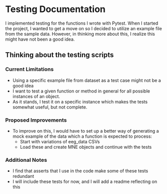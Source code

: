 # Testing Documentation

I implemented testing for the functions I wrote with Pytest. When I started the project, I wanted to get a move on so I decided to utilize an example file from the sample data. However, in thinking more about this, I realize this might have not been a good idea.

## Thinking about the testing scripts

### Current Limitations
- Using a specific example file from dataset as a test case might not be a good idea
- I want to test a given function or method in general for all possible instances of an object.
- As it stands, I test it on a specific instance which makes the tests somewhat useful, but not complete.

### Proposed Improvements
- To improve on this, I would have to set up a better way of generating a mock example of the data which a function is expected to process:
  - Start with variations of eeg_data CSVs
  - Load these and create MNE objects and continue with the tests

### Additional Notes
- I find that asserts that I use in the code make some of these tests redundant
- I will include these tests for now, and I will add a readme reflecting on this